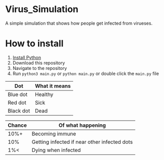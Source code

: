 # Virus_Simulation
A simple simulation that shows how people get infected from virueses.

# How to install
1. [Install Python](https://realpython.com/installing-python/)
2. Download this repository
3. Navigate to the repository
4. Run `python3 main.py` or `python main.py` or double click the `main.py` file

Dot|What it means
--------|--------
Blue dot|Healthy
Red dot|Sick
Black dot|Dead

Chance|Of what happening
------|-----------------
10%+|Becoming immune
10%|Getting infected if near other infected dots
1%<|Dying when infected
